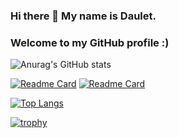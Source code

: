 ### Hi there 👋 My name is Daulet.
### Welcome to my GitHub profile :)

![Anurag's GitHub stats](https://github-readme-stats.vercel.app/api?username=Daulet02&show_icons=true&theme=radical)

[![Readme Card](https://github-readme-stats.vercel.app/api/pin/?username=Daulet02&repo=Django-KBTU&theme=radical)](https://github.com/anuraghazra/github-readme-stats)
[![Readme Card](https://github-readme-stats.vercel.app/api/pin/?username=Daulet02&repo=Backend-for-Highloaded-Environment&theme=radical)](https://github.com/anuraghazra/github-readme-stats)

[![Top Langs](https://github-readme-stats.vercel.app/api/top-langs/?username=Daulet02&layout=compact&theme=radical)](https://github.com/anuraghazra/github-readme-stats&theme=radical)

[![trophy](https://github-profile-trophy.vercel.app/?username=Daulet02)](https://github.com/ryo-ma/github-profile-trophy)
